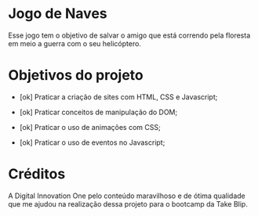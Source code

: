 # Jogo de Naves

Esse jogo tem o objetivo de salvar o amigo que está correndo pela floresta em meio a guerra com o seu helicóptero.

# Objetivos do projeto

- [ok] Praticar a criação de sites com HTML, CSS e Javascript;

- [ok] Praticar conceitos de manipulação do DOM;

- [ok] Praticar o uso de animações com CSS;

- [ok] Praticar o uso de eventos no Javascript;

# Créditos

A Digital Innovation One pelo conteúdo maravilhoso e de ótima qualidade que me ajudou na realização dessa projeto para o bootcamp da Take Blip.